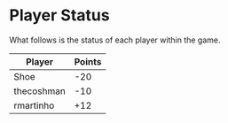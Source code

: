 # Player Status

What follows is the status of each player within the game.

| Player        | Points |
| ------------- | ------------- |
| Shoe | -20 |
| thecoshman | -10 |
| rmartinho | +12 |
